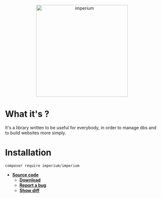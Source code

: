<p align="center"><img src="https://zupimages.net/up/18/08/rd2u.png" width="300" alt="imperium"></p>

# What it's ?

It's a library written to be useful for everybody, in order to manage dbs and to build websites more simply.

# **Installation**

`composer require imperium/imperium`

* [**Source code**](https://git.fumseck.eu/cgit/imperium)
    * [**Download**](https://git.fumseck.eu/cgit/imperium/snapshot/imperium-10.2.3.zip)
    * [**Report a bug**](mailto:bugzilla@laposte.net)
    * [**Show diff**](https://git.fumseck.eu/cgit/imperium/diff/?id=10.2.3&id2=10.2.2&dt=2)
    
